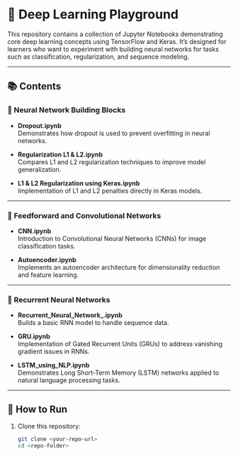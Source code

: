 # 🧠 Deep Learning Playground

This repository contains a collection of Jupyter Notebooks demonstrating core deep learning concepts using TensorFlow and Keras. It’s designed for learners who want to experiment with building neural networks for tasks such as classification, regularization, and sequence modeling.

---

## 📚 Contents

### 🧱 Neural Network Building Blocks
- **Dropout.ipynb**  
  Demonstrates how dropout is used to prevent overfitting in neural networks.

- **Regularization L1 & L2.ipynb**  
  Compares L1 and L2 regularization techniques to improve model generalization.

- **L1 & L2 Regularization using Keras.ipynb**  
  Implementation of L1 and L2 penalties directly in Keras models.

---

### 🧠 Feedforward and Convolutional Networks
- **CNN.ipynb**  
  Introduction to Convolutional Neural Networks (CNNs) for image classification tasks.

- **Autoencoder.ipynb**  
  Implements an autoencoder architecture for dimensionality reduction and feature learning.

---

### 🔁 Recurrent Neural Networks
- **Recurrent_Neural_Network_.ipynb**  
  Builds a basic RNN model to handle sequence data.

- **GRU.ipynb**  
  Implementation of Gated Recurrent Units (GRUs) to address vanishing gradient issues in RNNs.

- **LSTM_using_NLP.ipynb**  
  Demonstrates Long Short-Term Memory (LSTM) networks applied to natural language processing tasks.

---

## 🚀 How to Run

1. Clone this repository:
   ```bash
   git clone <your-repo-url>
   cd <repo-folder>
